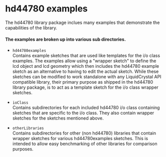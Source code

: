 hd44780 examples
================
The hd44780 library package inclues many examples that demonstrate the capabilities of the library.

#### The examples are broken up into various sub directories.

* `hd44780examples`<br>
Contains example sketches that are used like templates for the i/o class examples.
The examples allow using a "wrapper sketch" to define the lcd object
and lcd geometry which then includes the hd44780 example sketch as an
alternative to having to edit the actual sketch.
While these sketches can be modified to work standalone with any LiquidCrystal API compatible library, their primary purpose as shipped in the hd44780 library package, is to act as a template sketch for the i/o class wrapper sketches.

* `ioClass`<br>
Contains subdirectories for each included hd44780 i/o class containing sketches
that are specific to the i/o class. They also contain wrapper sketches for the sketches mentioned above.

* `otherLibraries`<br>
Contains subdirectories for other (non hd44780) libraries that contain wrapper sketches for various hd44780examples sketches.
This is intended to allow easy benchmarking of other libraries for comparison purposes.
